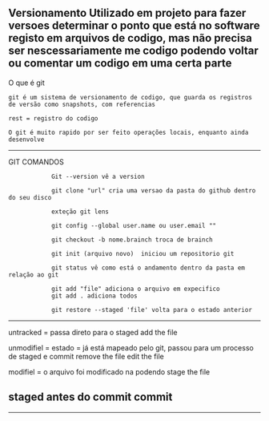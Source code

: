 Versionamento 
	Utilizado em projeto para fazer versoes
	determinar o ponto que está no software 
	registo em arquivos de codigo, mas não precisa ser nescessariamente me codigo
	podendo voltar ou comentar um codigo em uma certa parte 
--------------------------------------------------------------
O que é git 

	git é um sistema de versionamento de codigo, que guarda os registros de versão como snapshots, com referencias

	rest = registro do codigo 

	O git é muito rapido por ser feito operações locais, enquanto ainda desenvolve

--------------------------------------------------------------
GIT COMANDOS

				Git --version vê a version

				git clone "url" cria uma versao da pasta do github dentro do seu disco 

				exteção git lens

				git config --global user.name ou user.email ""

				git checkout -b nome.brainch troca de brainch

				git init (arquivo novo)  iniciou um repositorio git

				git status vê como está o andamento dentro da pasta em relação ao git

				git add "file" adiciona o arquivo em expecifico 
				git add . adiciona todos

				git restore --staged 'file' volta para o estado anterior


--------------------------------------------------------------
untracked = passa direto para o staged
	add the file

unmodifiel = estado = já está mapeado pelo git, passou para um processo de staged e commit
	remove the file
	edit the file

modifiel = o arquivo foi modificado na podendo
	stage the file

staged antes do commit
	commit 
-------------------------------------------------------------



-------------------------------------------------------------
